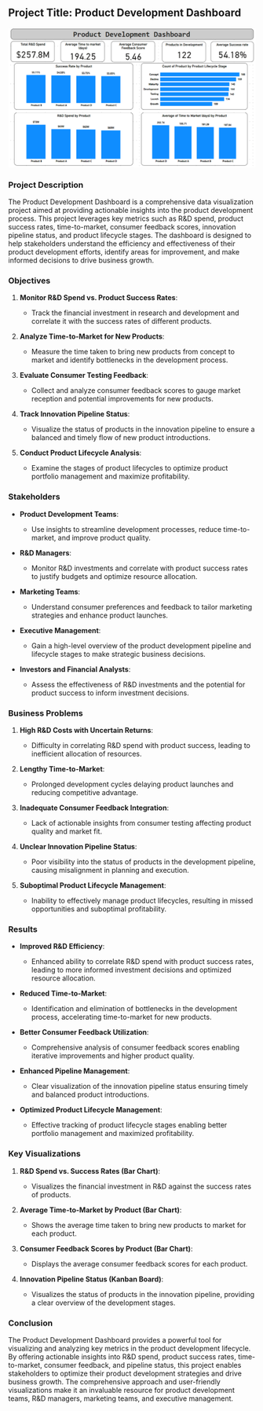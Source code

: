 ## Project Title: Product Development Dashboard
!['Product Development Dashboard'](screen.png)

### Project Description

The Product Development Dashboard is a comprehensive data visualization project aimed at providing actionable insights into the product development process. This project leverages key metrics such as R&D spend, product success rates, time-to-market, consumer feedback scores, innovation pipeline status, and product lifecycle stages. The dashboard is designed to help stakeholders understand the efficiency and effectiveness of their product development efforts, identify areas for improvement, and make informed decisions to drive business growth.

### Objectives

1. **Monitor R&D Spend vs. Product Success Rates**:
   - Track the financial investment in research and development and correlate it with the success rates of different products.
   
2. **Analyze Time-to-Market for New Products**:
   - Measure the time taken to bring new products from concept to market and identify bottlenecks in the development process.
   
3. **Evaluate Consumer Testing Feedback**:
   - Collect and analyze consumer feedback scores to gauge market reception and potential improvements for new products.
   
4. **Track Innovation Pipeline Status**:
   - Visualize the status of products in the innovation pipeline to ensure a balanced and timely flow of new product introductions.
   
5. **Conduct Product Lifecycle Analysis**:
   - Examine the stages of product lifecycles to optimize product portfolio management and maximize profitability.

### Stakeholders

- **Product Development Teams**:
  - Use insights to streamline development processes, reduce time-to-market, and improve product quality.
  
- **R&D Managers**:
  - Monitor R&D investments and correlate with product success rates to justify budgets and optimize resource allocation.
  
- **Marketing Teams**:
  - Understand consumer preferences and feedback to tailor marketing strategies and enhance product launches.
  
- **Executive Management**:
  - Gain a high-level overview of the product development pipeline and lifecycle stages to make strategic business decisions.
  
- **Investors and Financial Analysts**:
  - Assess the effectiveness of R&D investments and the potential for product success to inform investment decisions.

### Business Problems

1. **High R&D Costs with Uncertain Returns**:
   - Difficulty in correlating R&D spend with product success, leading to inefficient allocation of resources.
   
2. **Lengthy Time-to-Market**:
   - Prolonged development cycles delaying product launches and reducing competitive advantage.
   
3. **Inadequate Consumer Feedback Integration**:
   - Lack of actionable insights from consumer testing affecting product quality and market fit.
   
4. **Unclear Innovation Pipeline Status**:
   - Poor visibility into the status of products in the development pipeline, causing misalignment in planning and execution.
   
5. **Suboptimal Product Lifecycle Management**:
   - Inability to effectively manage product lifecycles, resulting in missed opportunities and suboptimal profitability.

### Results

- **Improved R&D Efficiency**:
  - Enhanced ability to correlate R&D spend with product success rates, leading to more informed investment decisions and optimized resource allocation.
  
- **Reduced Time-to-Market**:
  - Identification and elimination of bottlenecks in the development process, accelerating time-to-market for new products.
  
- **Better Consumer Feedback Utilization**:
  - Comprehensive analysis of consumer feedback scores enabling iterative improvements and higher product quality.
  
- **Enhanced Pipeline Management**:
  - Clear visualization of the innovation pipeline status ensuring timely and balanced product introductions.
  
- **Optimized Product Lifecycle Management**:
  - Effective tracking of product lifecycle stages enabling better portfolio management and maximized profitability.

### Key Visualizations

1. **R&D Spend vs. Success Rates (Bar Chart)**:
   - Visualizes the financial investment in R&D against the success rates of products.

2. **Average Time-to-Market by Product (Bar Chart)**:
   - Shows the average time taken to bring new products to market for each product.

3. **Consumer Feedback Scores by Product (Bar Chart)**:
   - Displays the average consumer feedback scores for each product.

4. **Innovation Pipeline Status (Kanban Board)**:
   - Visualizes the status of products in the innovation pipeline, providing a clear overview of the development stages.


### Conclusion

The Product Development Dashboard provides a powerful tool for visualizing and analyzing key metrics in the product development lifecycle. By offering actionable insights into R&D spend, product success rates, time-to-market, consumer feedback, and pipeline status, this project enables stakeholders to optimize their product development strategies and drive business growth. The comprehensive approach and user-friendly visualizations make it an invaluable resource for product development teams, R&D managers, marketing teams, and executive management.
